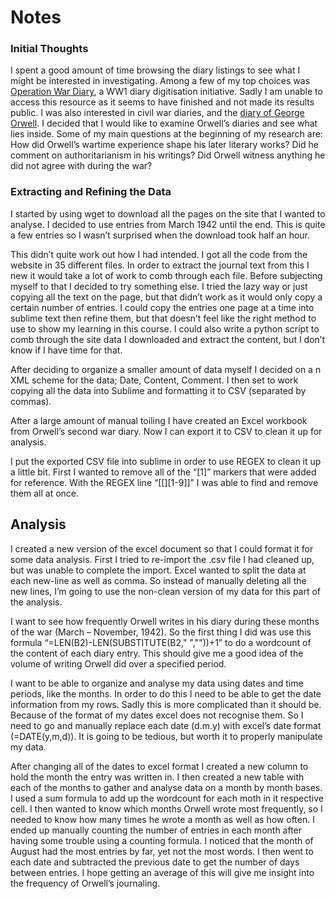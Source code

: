 # Notes
### Initial Thoughts 
I spent a good amount of time browsing the diary listings to see what I might be interested in investigating. Among a few of my top choices was [Operation War Diary]( http://www.operationwardiary.org/#/), a WW1 diary digitisation initiative. Sadly I am unable to access this resource as it seems to have finished and not made its results public. I was also interested in civil war diaries, and the [diary of George Orwell]( https://orwelldiaries.wordpress.com/). I decided that I would like to examine Orwell’s diaries and see what lies inside. Some of my main questions at the beginning of my research are: How did Orwell’s wartime experience shape his later literary works? Did he comment on authoritarianism in his writings? Did Orwell witness anything he did not agree with during the war? 
### Extracting and Refining the Data
I started by using wget to download all the pages on the site that I wanted to analyse. I decided to use entries from March 1942 until the end. This is quite a few entries so I wasn’t surprised when the download took half an hour. 

This didn’t quite work out how I had intended. I got all the code from the website in 35 different files. In order to extract the journal text from this I new it would take a lot of work to comb through each file. Before subjecting myself to that I decided to try something else. I tried the lazy way or just copying all the text on the page, but that didn’t work as it would only copy a certain number of entries. I could copy the entries one page at a time into sublime text then refine them, but that doesn’t feel like the right method to use to show my learning in this course. I could also write a python script to comb through the site data I downloaded and extract the content, but I don’t know if I have time for that. 

After deciding to organize a smaller amount of data myself I decided on a n XML scheme for the data; Date, Content, Comment. I then set to work copying all the data into Sublime and formatting it to CSV (separated by commas). 

After a large amount of manual toiling I have created an Excel workbook from Orwell’s second war diary. Now I can export it to CSV to clean it up for analysis. 

I put the exported CSV file into sublime in order to use REGEX to clean it up a little bit. First I wanted to remove all of the “[1]” markers that were added for reference. With the REGEX line “[[][1-9]]” I was able to find and remove them all at once. 

## Analysis 
I created a new version of the excel document so that I could format it for some data analysis. First I tried to re-import the .csv file I had cleaned up, but was unable to complete the import. Excel wanted to split the data at each new-line as well as comma. So instead of manually deleting all the new lines, I’m going to use the non-clean version of my data for this part of the analysis. 

I want to see how frequently Orwell writes in his diary during these months of the war (March – November, 1942). So the first thing I did was use this formula “=LEN(B2)-LEN(SUBSTITUTE(B2," ",""))+1” to do a wordcount of the content of each diary entry. This should give me a good idea of the volume of writing Orwell did over a specified period. 

I want to be able to organize and analyse my data using dates and time periods, like the months. In order to do this I need to be able to get the date information from my rows. Sadly this is more complicated than it should be. Because of the format of my dates excel does not recognise them. So I need to go and manually replace each date (d.m.y) with excel’s date format (=DATE(y,m,d)). It is going to be tedious, but worth it to properly manipulate my data. 

After changing all of the dates to excel format I created a new column to hold the month the entry was written in. I then created a new table with each of the months to gather and analyse data on a month by month bases. I used a sum formula to add up the wordcount for each moth in it respective cell. I then wanted to know which months Orwell wrote most frequently, so I needed to know how many times he wrote a month as well as how often. I ended up manually counting the number of entries in each month after having some trouble using a counting formula. I noticed that the month of August had the most entries by far, yet not the most words. I then went to each date and subtracted the previous date to get the number of days between entries. I hope getting an average of this will give me insight into the frequency of Orwell’s journaling. 
